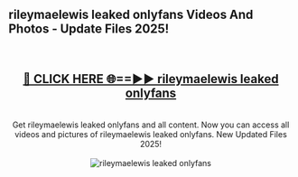 <h2>rileymaelewis leaked onlyfans Videos And Photos - Update Files 2025!</h2>
<br>
<div align="center">
<h2><a href="https://linkcuts.com/hfmhzwbr" rel="nofollow">🔴 CLICK HERE 🌐==►► rileymaelewis leaked onlyfans</a></h2>
<br>
Get rileymaelewis leaked onlyfans and all content. Now you can access all videos and pictures of rileymaelewis leaked onlyfans. New Updated Files 2025!
<br>
<br>
<a href="https://linkcuts.com/hfmhzwbr" rel="nofollow" data-target="animated-image.originalLink"><img src="https://i.ibb.co.com/WyWwxjT/player-gif2.gif" alt="rileymaelewis leaked onlyfans" style="max-width: 100%; display: inline-block;" data-target="animated-image.originalImage"></a>
</div>
<br>
